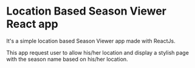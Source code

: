 # Location Based Season Viewer React app

It's a simple location based Season Viewer app made with ReactJs.

This app request user to allow his/her location and display a stylish page with the season name based on his/her location.
